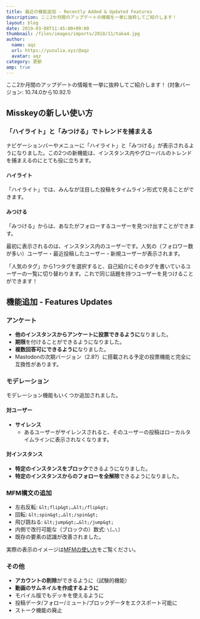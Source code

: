 ```yaml
---
title: 最近の機能追加 - Recently Added & Updated Features
description: ここ2か月間のアップデートの情報を一挙に抜粋してご紹介します！
layout: blog
date: 2019-03-08T11:45:00+09:00
thumbnail: /files/images/imports/2018/11/taka4.jpg
author:
  name: aqz
  url: https://yuzulia.xyz/@aqz
  avatar: aqz
category: 更新
amp: true
---
```

ここ2か月間のアップデートの情報を一挙に抜粋してご紹介します！ (対象バージョン: 10.74.0から10.92.1)

## Misskeyの新しい使い方
### 「ハイライト」と「みつける」でトレンドを捕まえる
ナビゲーションバーやメニューに「ハイライト」と「みつける」が表示されるようになりました。この2つの新機能は、インスタンス内やグローバルのトレンドを捕まえるのにとても役に立ちます。

#### ハイライト
「ハイライト」では、みんなが注目した投稿をタイムライン形式で見ることができます。

#### みつける
「みつける」からは、あなたがフォローするユーザーを見つけ出すことができます。

最初に表示されるのは、インスタンス内のユーザーです。人気の（フォロワー数が多い）ユーザー・最近投稿したユーザー・新規ユーザーが表示されます。

「人気のタグ」から1つタグを選択すると、自己紹介にそのタグを書いているユーザーの一覧に切り替わります。これで同じ話題を持つユーザーを見つけることができます！

## 機能追加 - Features Updates
### アンケート
- **他のインスタンスからアンケートに投票できるように**なりました。
- **期限**を付けることができるようになりました。
- **複数回答可にできるように**なりました。
- Mastodonの次期バージョン（2.8?）に搭載される予定の投票機能と完全に互換性があります。

### モデレーション
モデレーション機能もいくつか追加されました。

#### 対ユーザー
- **サイレンス**
  * あるユーザーがサイレンスされると、そのユーザーの投稿はローカルタイムラインに表示されなくなります。

#### 対インスタンス
- **特定のインスタンスをブロック**できるようになりました。
- **特定のインスタンスからのフォローを全解除**できるようになりました。

### MFM構文の追加
- 左右反転: `&lt;flip&gt;…&lt;/flip&gt;`
- 回転: `&lt;spin&gt;…&lt;/spin&gt;`
- 飛び跳ねる: `&lt;jump&gt;…&lt;/jump&gt;`
- 内側で改行可能な（ブロックの）数式: `\[…\]`
- 既存の要素の認識が改善されました。

実際の表示のイメージは[MFMの使い方](../../wiki/usage/mfm)をご覧ください。

### その他
- **アカウントの削除**ができるように（試験的機能）
- **動画のサムネイルを作成するように**
- モバイル版でもデッキを使えるように
- 投稿データ/フォロー/ミュート/ブロックデータをエクスポート可能に
- ストーク機能の廃止
